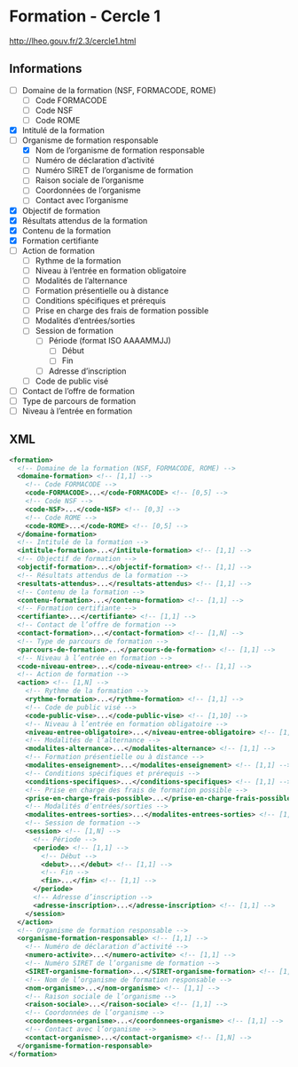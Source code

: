 # Formation - Cercle 1

http://lheo.gouv.fr/2.3/cercle1.html

## Informations

- [ ] Domaine de la formation (NSF, FORMACODE, ROME)
  - [ ] Code FORMACODE
  - [ ] Code NSF
  - [ ] Code ROME
- [x] Intitulé de la formation
- [ ] Organisme de formation responsable
  - [x] Nom de l’organisme de formation responsable
  - [ ] Numéro de déclaration d’activité
  - [ ] Numéro SIRET de l’organisme de formation
  - [ ] Raison sociale de l’organisme
  - [ ] Coordonnées de l’organisme
  - [ ] Contact avec l’organisme
- [x] Objectif de formation
- [x] Résultats attendus de la formation
- [x] Contenu de la formation
- [x] Formation certifiante
- [ ] Action de formation
  - [ ] Rythme de la formation
  - [ ] Niveau à l’entrée en formation obligatoire
  - [ ] Modalités de l’alternance
  - [ ] Formation présentielle ou à distance
  - [ ] Conditions spécifiques et prérequis
  - [ ] Prise en charge des frais de formation possible
  - [ ] Modalités d’entrées/sorties
  - [ ] Session de formation
    - [ ] Période (format ISO AAAAMMJJ)
      - [ ] Début
      - [ ] Fin
    - [ ] Adresse d’inscription
  - [ ] Code de public visé
- [ ] Contact de l’offre de formation
- [ ] Type de parcours de formation
- [ ] Niveau à l’entrée en formation

## XML

```xml
<formation>
  <!-- Domaine de la formation (NSF, FORMACODE, ROME) -->
  <domaine-formation> <!-- [1,1] -->
    <!-- Code FORMACODE -->
    <code-FORMACODE>...</code-FORMACODE> <!-- [0,5] -->
    <!-- Code NSF -->
    <code-NSF>...</code-NSF> <!-- [0,3] -->
    <!-- Code ROME -->
    <code-ROME>...</code-ROME> <!-- [0,5] -->
  </domaine-formation>
  <!-- Intitulé de la formation -->
  <intitule-formation>...</intitule-formation> <!-- [1,1] -->
  <!-- Objectif de formation -->
  <objectif-formation>...</objectif-formation> <!-- [1,1] -->
  <!-- Résultats attendus de la formation -->
  <resultats-attendus>...</resultats-attendus> <!-- [1,1] -->
  <!-- Contenu de la formation -->
  <contenu-formation>...</contenu-formation> <!-- [1,1] -->
  <!-- Formation certifiante -->
  <certifiante>...</certifiante> <!-- [1,1] -->
  <!-- Contact de l’offre de formation -->
  <contact-formation>...</contact-formation> <!-- [1,N] -->
  <!-- Type de parcours de formation -->
  <parcours-de-formation>...</parcours-de-formation> <!-- [1,1] -->
  <!-- Niveau à l’entrée en formation -->
  <code-niveau-entree>...</code-niveau-entree> <!-- [1,1] -->
  <!-- Action de formation -->
  <action> <!-- [1,N] -->
    <!-- Rythme de la formation -->
    <rythme-formation>...</rythme-formation> <!-- [1,1] -->
    <!-- Code de public visé -->
    <code-public-vise>...</code-public-vise> <!-- [1,10] -->
    <!-- Niveau à l’entrée en formation obligatoire -->
    <niveau-entree-obligatoire>...</niveau-entree-obligatoire> <!-- [1,1] -->
    <!-- Modalités de l’alternance -->
    <modalites-alternance>...</modalites-alternance> <!-- [1,1] -->
    <!-- Formation présentielle ou à distance -->
    <modalites-enseignement>...</modalites-enseignement> <!-- [1,1] -->
    <!-- Conditions spécifiques et prérequis -->
    <conditions-specifiques>...</conditions-specifiques> <!-- [1,1] -->
    <!-- Prise en charge des frais de formation possible -->
    <prise-en-charge-frais-possible>...</prise-en-charge-frais-possible> <!-- [1,1] -->
    <!-- Modalités d’entrées/sorties -->
    <modalites-entrees-sorties>...</modalites-entrees-sorties> <!-- [1,1] -->
    <!-- Session de formation -->
    <session> <!-- [1,N] -->
      <!-- Période -->
      <periode> <!-- [1,1] -->
        <!-- Début -->
        <debut>...</debut> <!-- [1,1] -->
        <!-- Fin -->
        <fin>...</fin> <!-- [1,1] -->
      </periode>
      <!-- Adresse d’inscription -->
      <adresse-inscription>...</adresse-inscription> <!-- [1,1] -->
    </session>
  </action>
  <!-- Organisme de formation responsable -->
  <organisme-formation-responsable> <!-- [1,1] -->
    <!-- Numéro de déclaration d’activité -->
    <numero-activite>...</numero-activite> <!-- [1,1] -->
    <!-- Numéro SIRET de l’organisme de formation -->
    <SIRET-organisme-formation>...</SIRET-organisme-formation> <!-- [1,1] -->
    <!-- Nom de l’organisme de formation responsable -->
    <nom-organisme>...</nom-organisme> <!-- [1,1] -->
    <!-- Raison sociale de l’organisme -->
    <raison-sociale>...</raison-sociale> <!-- [1,1] -->
    <!-- Coordonnées de l’organisme -->
    <coordonnees-organisme>...</coordonnees-organisme> <!-- [1,1] -->
    <!-- Contact avec l’organisme -->
    <contact-organisme>...</contact-organisme> <!-- [1,N] -->
  </organisme-formation-responsable>
</formation>
```